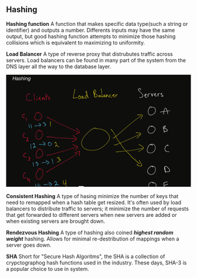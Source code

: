 ## Hashing

**Hashing function** A function that makes specific data type(such a string or identifier) and outputs a number. Differents inputs may have the same output, but good hashing function attempts to minimize those hashing collisions which is equivalent to maximizing to uniformity.

**Load Balancer** A type of reverse proxy that distrubutes traffic across servers. Load balancers can be found in many part of the system from the DNS layer all the way to the database layer.

<img src="https://github.com/ishifoev/CodeChalenge-JS/blob/main/Round2/day-17/Hashing.PNG?raw=true"/>

**Consistent Hashing** A type of hasing minimize the number of keys that need to remapped when a hash table get resized. It's often used by load balancers to distribute traffic to servers; it minimize the number of requests that get forwarded to different servers when new servers are added or when existing servers are brought down.

**Rendezvous Hashing** A type of hashing also coined ***highest random weight*** hashing. Allows for minimal re-destribution of mappings when a server goes down.

**SHA** Short for "Secure Hash Algoritms", the SHA is a collection of crypctographog hash functions used in the industry. These days, SHA-3 is a popular choice to use in system.